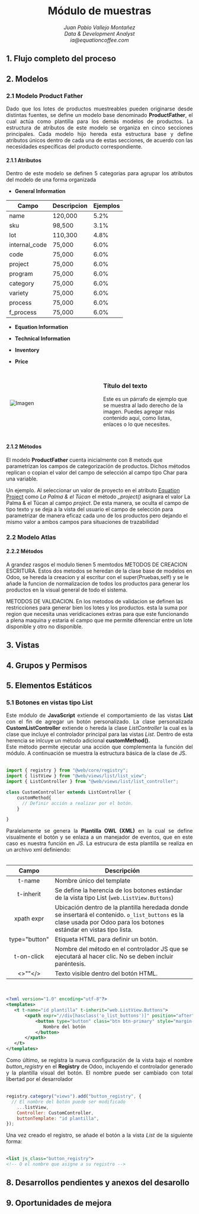 <div align="center">
<h1> Módulo de muestras
</div>
<div align="center">
    <em>Juan Pablo Vallejo Montañez</em><br>
    <em>Data & Development Analyst</em><br>
    <em>ia@equationcoffee.com</em>
</div>


## 1. Flujo completo del proceso




## 2. Modelos   

### 2.1 Modelo Product Father

<div align="justify">
Dado que los lotes de productos muestreables pueden originarse desde distintas fuentes, se define un modelo base denominado <strong>ProductFather</strong>, el cual actúa como plantilla para los demás modelos de productos. La estructura de atributos de este modelo se organiza en cinco secciones principales. Cada modelo hijo hereda esta estructura base y define atributos únicos dentro de cada una de estas secciones, de acuerdo con las necesidades específicas del producto correspondiente.
</div>

#### 2.1.1 Atributos

<div align="justify">
Dentro de este modelo se definen 5 categorias para agrupar los atributos del modelo de una forma organizada

- <strong>General Information</strong>

| Campo       | Descripcion  | Ejemplos        | 
|-------------|--------------|-----------------|
| name        | 120,000      | 5.2%            |
| sku         | 98,500       | 3.1%            | 
| lot         | 110,300      | 4.8%            | 
| internal_code | 75,000     | 6.0%            |
| code | 75,000     | 6.0%            | 
| project | 75,000     | 6.0%            |
| program | 75,000     | 6.0%            |
| category | 75,000     | 6.0%            |
| variety | 75,000     | 6.0%            |
| process | 75,000     | 6.0%            |
| f_process | 75,000     | 6.0%            |

- <strong>Equation Information</strong>

- <strong>Technical Information</strong>

- <strong>Inventory</strong>

- <strong>Price</strong>
</div>

<div style="display: flex; align-items: center;">
  <div style="flex: 1; padding: 10px;">
    <img src="https://via.placeholder.com/300" alt="Imagen" style="max-width: 100%;">
  </div>
  <div style="flex: 1; padding: 10px;">
    <h3>Título del texto</h3>
    <p>
      Este es un párrafo de ejemplo que se muestra al lado derecho de la imagen.
      Puedes agregar más contenido aquí, como listas, enlaces o lo que necesites.
    </p>
  </div>
</div>

#### 2.1.2 Métodos

El modelo <strong>ProductFather</strong> cuenta inicialmente con 8 metods que parametrizan los campos de categorización de productos. Dichos métodos replican o copian el valor del campo de selección al campo tipo Char para una variable. 

Un ejemplo. Al seleccionar un valor de proyecto en el atributo <u>Equation Project</u> como <em>La Palma & el Túcan </em> el método   <em> _project()</em> asignara el valor La Palma & el Túcan al campo <em> project</em>. De esta manera, se oculta el campo de tipo texto y se deja a la vista del usuario el campo de selección para parametrizar de manera eficaz cada uno de los productos pero dejando el mismo valor a ambos campos para situaciones de trazabilidad

### 2.2 Modelo Atlas 

#### 2.2.2 Métodos

<div align="justify">
</div>

A grandez rasgos el modulo tienen 5 memtodos
METODOS DE CREACION ESCRITURA.
Estos dos metodos se heredan de la clase base de modelos en Odoo, se hereda la creacion y al escritur con el super(Pruebas,self) y se le añade la funcion  de normalizacion de todos los productos para generar los productos en la visual general de todo el sistema.

METODOS DE VALIDACION.
En los metodos de validacion se definen las restricciones para generar bien los lotes y los productos. esta la suma por region que necesita unas veridicaciones extras para que este funcionando a plena maquina y estaria el campo que me permite diferenciar entre un lote disponible y otro no disponible.



## 3. Vistas

## 4. Grupos y Permisos

## 5. Elementos Estáticos 

### 5.1 Botones en vistas tipo List

<div align="justify">
Este módulo de <strong>JavaScript</strong> extiende el comportamiento de las vistas <strong>List</strong> con el fin de agregar un botón personalizado.
La clase personalizada <strong><italic>CustomListController</italic></strong> extiende o hereda la clase <em>ListController</em> la cual es la clase que incluye el controlador principal para las vistas <em>List</em>. Dentro de esta herencia se inlcuye un método adicional <strong>customMethod().</strong>
</div>

<div align="justify">
Este método permite ejecutar una acción que complementa la función del módulo. A continuación se muestra la estructura básica de la clase de JS.
</div>
<br>

```javascript
import { registry } from "@web/core/registry";
import { listView } from "@web/views/list/list_view";
import { ListController } from "@web/views/list/list_controller";

class CustomController extends ListController {
    customMethod{
      // Definir acción a realizar por el botón.
    }

}
```

<div align="justify">
Paralelamente se genera la <strong>Plantilla OWL (XML)</strong> en la cual se define visualmente el botón y se enlaza a un manejador de eventos, que en este caso es nuestra función en <em>JS</em>.
La estrucura de esta plantilla se realiza en un archivo xml definiendo:
</div>
<br>

<table>
  <thead>
    <tr>
      <th style="text-align: center;">Campo</th>
      <th style="text-align: center;">Descripción</th>
    </tr>
  </thead>
  <tbody>
    <tr>
      <td style="text-align: center;">t-name</td>
      <td>Nombre único del template</td>
    </tr>
    <tr>
      <td style="text-align: center;">t-inherit</td>
      <td>Se define la herencia de los botones estándar de la vista tipo List (<code>web.ListView.Buttons</code>)</td>
    </tr>
    <tr>
      <td style="text-align: center;">xpath expr</td>
      <td>Ubicación dentro de la plantilla heredada donde se insertará el contenido. <code>o_list_buttons</code> es la clase usada por Odoo para los botones estándar en vistas tipo lista.</td>
    </tr>
    <tr>
      <td style="text-align: center;">type="button"</td>
      <td>Etiqueta HTML para definir un botón.</td>
    </tr>
    <tr>
      <td style="text-align: center;">t-on-click</td>
      <td>Nombre del método en el controlador JS que se ejecutará al hacer clic. No se deben incluir paréntesis.</td>
    </tr>
    <tr>
      <td style="text-align: center;">&lt;&gt;&quot;&quot;&lt;/&gt;</td>
      <td>Texto visible dentro del botón HTML.</td>
    </tr>
  </tbody>
</table>

<br>

```xml
<?xml version="1.0" encoding="utf-8"?>
<templates>
   <t t-name="id plantilla" t-inherit="web.ListView.Buttons">
       <xpath expr="//div[hasclass('o_list_buttons')]" position="after">
           <button type="button" class="btn btn-primary" style="margin-left: 10px;"  t-on-click="customMethod">
              Nombre del botón
           </button>
       </xpath>
   </t>
</templates>
```





<div align="justify">
Como último, se registra la nueva configuración de la vista bajo el nombre <em>button_registry</em> en el <strong>Registry</strong> de Odoo, incluyendo el controlador generado y la plantilla visual del botón. El nombre puede ser cambiado con total libertad por el desarrolador
</div>
<br>

```javascript
registry.category("views").add("button_registry", {
  // El nombre del botón puede ser modificado
    ...listView,
    Controller: CustomController,
    buttonTemplate: "id plantilla",
});
```

<div align="justify">
Una vez creado el registro, se añade el botón a la vista <em>List</em> de la siguiente forma:
</div>
<br>

```xml
<list js_class="button_registry"> 
<!-- O el nombre que asigne a su registro -->
```



## 8. Desarrollos pendientes y anexos del desarollo 

## 9. Oportunidades de mejora